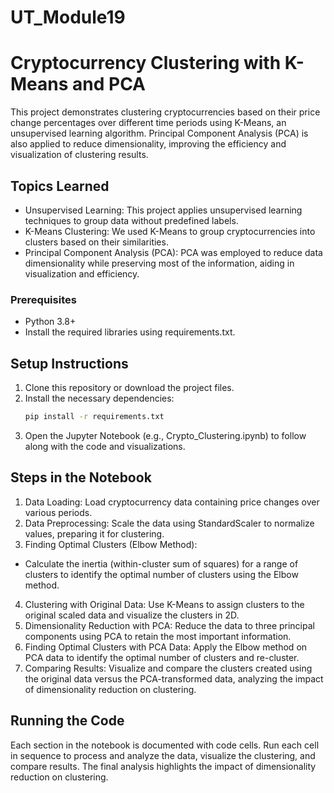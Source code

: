 # UT_Module19
 
# Cryptocurrency Clustering with K-Means and PCA

This project demonstrates clustering cryptocurrencies based on their price change percentages over different time periods using K-Means, an unsupervised learning algorithm. Principal Component Analysis (PCA) is also applied to reduce dimensionality, improving the efficiency and visualization of clustering results.

## Topics Learned
* Unsupervised Learning: This project applies unsupervised learning techniques to group data without predefined labels.
* K-Means Clustering: We used K-Means to group cryptocurrencies into clusters based on their similarities.
* Principal Component Analysis (PCA): PCA was employed to reduce data dimensionality while preserving most of the information, aiding in visualization and efficiency.

### Prerequisites
- Python 3.8+
- Install the required libraries using requirements.txt.

## Setup Instructions
1. Clone this repository or download the project files.
2. Install the necessary dependencies:
   ```bash
   pip install -r requirements.txt
3. Open the Jupyter Notebook (e.g., Crypto_Clustering.ipynb) to follow along with the code and visualizations.

## Steps in the Notebook
1. Data Loading: Load cryptocurrency data containing price changes over various periods.
2. Data Preprocessing: Scale the data using StandardScaler to normalize values, preparing it for clustering.
3. Finding Optimal Clusters (Elbow Method):
* Calculate the inertia (within-cluster sum of squares) for a range of clusters to identify the optimal number of clusters using the Elbow method.
4. Clustering with Original Data: Use K-Means to assign clusters to the original scaled data and visualize the clusters in 2D.
5. Dimensionality Reduction with PCA: Reduce the data to three principal components using PCA to retain the most important information.
6. Finding Optimal Clusters with PCA Data: Apply the Elbow method on PCA data to identify the optimal number of clusters and re-cluster.
7. Comparing Results: Visualize and compare the clusters created using the original data versus the PCA-transformed data, analyzing the impact of dimensionality reduction on clustering.

## Running the Code

Each section in the notebook is documented with code cells. Run each cell in sequence to process and analyze the data, visualize the clustering, and compare results. The final analysis highlights the impact of dimensionality reduction on clustering.
